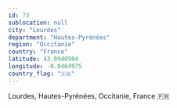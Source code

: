 ```yaml
---
id: 73
sublocation: null
city: "Lourdes"
department: "Hautes-Pyrénées"
region: "Occitanie"
country: "France"
latitude: 43.0940904
longitude: -0.0464975
country_flag: "🇫🇷"
---
```

Lourdes, Hautes-Pyrénées, Occitanie, France 🇫🇷